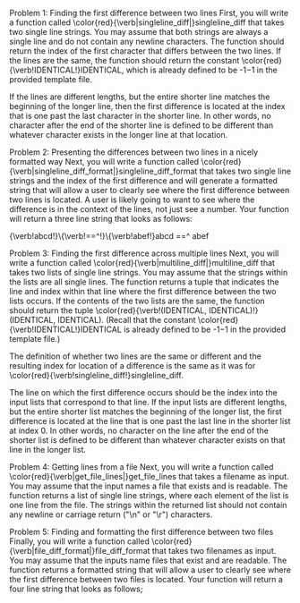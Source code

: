 Problem 1: Finding the first difference between two lines
First, you will write a function called \color{red}{\verb|singleline_diff|}singleline_diff that takes two single line strings. You may assume that both strings are always a single line and do not contain any newline characters. The function should return the index of the first character that differs between the two lines.  If the lines are the same, the function should return the constant \color{red}{\verb!IDENTICAL!}IDENTICAL, which is already defined to be -1−1 in the provided template file.

If the lines are different lengths, but the entire shorter line matches the beginning of the longer line, then the first difference is located at the index that is one past the last character in the shorter line.  In other words, no character after the end of the shorter line is defined to be different than whatever character exists in the longer line at that location.

Problem 2: Presenting the differences between two lines in a nicely formatted way
Next, you will write a function called \color{red}{\verb|singleline_diff_format|}singleline_diff_format that takes two single line strings and the index of the first difference and will generate a formatted string that will allow a user to clearly see where the first difference between two lines is located. A user is likely going to want to see where the difference is in the context of the lines, not just see a number. Your function will return a three line string that looks as follows:

{\verb!abcd!}\\{\verb!==^!}\\{\verb!abef!}abcd
==^
abef

Problem 3: Finding the first difference across multiple lines
Next, you will write a function called \color{red}{\verb|multiline_diff|}multiline_diff that takes two lists of single line strings. You may assume that the strings within the lists are all single lines. The function returns a tuple that indicates the line and index within that line where the first difference between the two lists occurs.  If the contents of the two lists are the same, the function should return the tuple \color{red}{\verb!(IDENTICAL, IDENTICAL)!}(IDENTICAL, IDENTICAL).  (Recall that the constant \color{red}{\verb!IDENTICAL!}IDENTICAL is already defined to be -1−1 in the provided template file.)

The definition of whether two lines are the same or different and the resulting index for location of a difference is the same as it was for \color{red}{\verb!singleline_diff!}singleline_diff.

The line on which the first difference occurs should be the index into the input lists that correspond to that line. If the input lists are different lengths, but the entire shorter list matches the beginning of the longer list, the first difference is located at the line that is one past the last line in the shorter list at index 0.  In other words, no character on the line after the end of the shorter list is defined to be different than whatever character exists on that line in the longer list.

Problem 4: Getting lines from a file
Next, you will write a function called \color{red}{\verb|get_file_lines|}get_file_lines that takes a filename as input. You may assume that the input names a file that exists and is readable. The function returns a list of single line strings, where each element of the list is one line from the file. The strings within the returned list should not contain any newline or carriage return ("\n" or "\r") characters.

Problem 5: Finding and formatting the first difference between two files
Finally, you will write a function called \color{red}{\verb|file_diff_format|}file_diff_format that takes two filenames as input. You may assume that the inputs name files that exist and are readable. The function returns a formatted string that will allow a user to clearly see where the first difference between two files is located. Your function will return a four line string that looks as follows;
